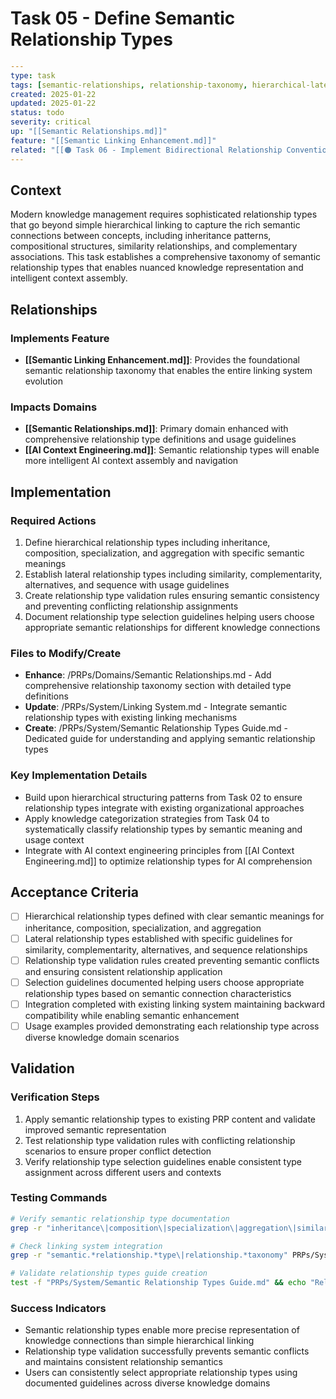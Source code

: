 # Task 05 - Define Semantic Relationship Types

```yaml
---
type: task
tags: [semantic-relationships, relationship-taxonomy, hierarchical-lateral]
created: 2025-01-22
updated: 2025-01-22
status: todo
severity: critical
up: "[[Semantic Relationships.md]]"
feature: "[[Semantic Linking Enhancement.md]]"
related: "[[🟠 Task 06 - Implement Bidirectional Relationship Conventions.md]]"
---
```

## Context

Modern knowledge management requires sophisticated relationship types that go beyond simple hierarchical linking to capture the rich semantic connections between concepts, including inheritance patterns, compositional structures, similarity relationships, and complementary associations. This task establishes a comprehensive taxonomy of semantic relationship types that enables nuanced knowledge representation and intelligent context assembly.

## Relationships

### Implements Feature

- **[[Semantic Linking Enhancement.md]]**: Provides the foundational semantic relationship taxonomy that enables the entire linking system evolution

### Impacts Domains

- **[[Semantic Relationships.md]]**: Primary domain enhanced with comprehensive relationship type definitions and usage guidelines
- **[[AI Context Engineering.md]]**: Semantic relationship types will enable more intelligent AI context assembly and navigation

## Implementation

### Required Actions

1. Define hierarchical relationship types including inheritance, composition, specialization, and aggregation with specific semantic meanings
2. Establish lateral relationship types including similarity, complementarity, alternatives, and sequence with usage guidelines  
3. Create relationship type validation rules ensuring semantic consistency and preventing conflicting relationship assignments
4. Document relationship type selection guidelines helping users choose appropriate semantic relationships for different knowledge connections

### Files to Modify/Create

- **Enhance**: /PRPs/Domains/Semantic Relationships.md - Add comprehensive relationship taxonomy section with detailed type definitions
- **Update**: /PRPs/System/Linking System.md - Integrate semantic relationship types with existing linking mechanisms
- **Create**: /PRPs/System/Semantic Relationship Types Guide.md - Dedicated guide for understanding and applying semantic relationship types

### Key Implementation Details

- Build upon hierarchical structuring patterns from Task 02 to ensure relationship types integrate with existing organizational approaches
- Apply knowledge categorization strategies from Task 04 to systematically classify relationship types by semantic meaning and usage context
- Integrate with AI context engineering principles from [[AI Context Engineering.md]] to optimize relationship types for AI comprehension

## Acceptance Criteria

- [ ] Hierarchical relationship types defined with clear semantic meanings for inheritance, composition, specialization, and aggregation
- [ ] Lateral relationship types established with specific guidelines for similarity, complementarity, alternatives, and sequence relationships
- [ ] Relationship type validation rules created preventing semantic conflicts and ensuring consistent relationship application
- [ ] Selection guidelines documented helping users choose appropriate relationship types based on semantic connection characteristics
- [ ] Integration completed with existing linking system maintaining backward compatibility while enabling semantic enhancement
- [ ] Usage examples provided demonstrating each relationship type across diverse knowledge domain scenarios

## Validation

### Verification Steps

1. Apply semantic relationship types to existing PRP content and validate improved semantic representation
2. Test relationship type validation rules with conflicting relationship scenarios to ensure proper conflict detection
3. Verify relationship type selection guidelines enable consistent type assignment across different users and contexts

### Testing Commands

```bash
# Verify semantic relationship type documentation
grep -r "inheritance\|composition\|specialization\|aggregation\|similarity\|complementarity" PRPs/Domains/Semantic\ Relationships.md

# Check linking system integration
grep -r "semantic.*relationship.*type\|relationship.*taxonomy" PRPs/System/Linking\ System.md

# Validate relationship types guide creation
test -f "PRPs/System/Semantic Relationship Types Guide.md" && echo "Relationship types guide created"
```

### Success Indicators

- Semantic relationship types enable more precise representation of knowledge connections than simple hierarchical linking
- Relationship type validation successfully prevents semantic conflicts and maintains consistent relationship semantics
- Users can consistently select appropriate relationship types using documented guidelines across diverse knowledge domains